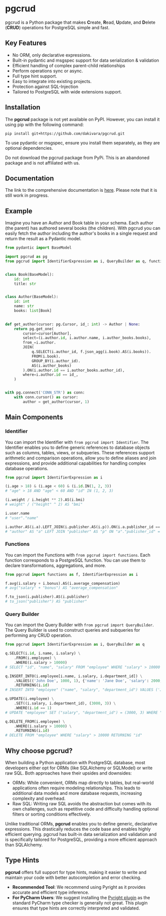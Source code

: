 # pgcrud

pgcrud is a Python package that makes **C**reate, **R**ead, **U**pdate, and **D**elete (**CRUD**) operations for PostgreSQL simple and fast. 

## Key Features

- No ORM, only declarative expressions.
- Built-in pydantic and msgspec support for data serialization & validation
- Efficient handling of complex parent-child relationships 
- Perform operations sync or async.
- Full type hint support.
- Easy to integrate into existing projects.
- Protection against SQL-Injection
- Tailored to PostgreSQL with wide extensions support.


## Installation

The **pgcrud** package is not yet available on PyPI. However, you can install it using pip with the following command:

```
pip install git+https://github.com/dakivara/pgcrud.git
```

To use pydantic or msgspec, ensure you install them separately, as they are optional dependencies.

Do not download the pgcrud package from PyPi. This is an abandoned package and is not affiliated with us.

## Documentation

The link to the comprehensive documentation is [here](https://pgcrud.com/). Please note that it is still work in progress.

## Example

Imagine you have an Author and Book table in your schema. Each author (the parent) has authored several books (the children). 
With pgcrud you can easily fetch the author including the author's books in a single request and return the result as a Pydantic model.

```python
from pydantic import BaseModel

import pgcrud as pg
from pgcrud import IdentifierExpression as i, QueryBuilder as q, functions as f


class Book(BaseModel):
    id: int
    title: str


class Author(BaseModel):
    id: int                  
    name: str             
    books: list[Book]

    
def get_author(cursor: pg.Cursor, id_: int) -> Author | None:
    return pg.get_one(
        cursor=cursor[Author],
        select=(i.author.id, i.author.name, i.author_books.books),
        from_=i.author.
        JOIN(
            q.SELECT(i.author_id, f.json_agg(i.book).AS(i.books)).
            FROM(i.book).
            GROUP_BY(i.author_id).
            AS(i.author_books)
        ).ON(i.author.id == i.author_books.author_id),
        where=i.author.id == id_,
    )


with pg.connect('CONN_STR') as conn:
    with conn.cursor() as cursor:
        author = get_author(cursor, 1)
```

## Main Components

### Identifier

You can import the Identifier with `from pgcrud import Identifier`. The Identifier enables you to define generic references to database objects 
such as columns, tables, views, or subqueries. These references support arithmetic and comparison operations, allow you to define aliases and join 
expressions, and provide additional capabilities for handling complex database operations.

```python
from pgcrud import IdentifierExpression as i

(i.age > 18) & (i.age < 60) & (i.id.IN(1, 2, 3))
# "age" > 18 AND "age" < 60 AND "id" IN (1, 2, 3)

(i.weight / i.height ** 2).AS(i.bmi)
# weight" / ("height" ^ 2) AS "bmi"

i.user.name
# "user"."name"

i.author.AS(i.a).LEFT_JOIN(i.publisher.AS(i.p)).ON(i.a.publisher_id == i.p.id)
# "author" AS "a" LEFT JOIN "publisher" AS "p" ON "a"."publisher_id" = "p"."id"
```


### Functions

You can import the Functions with `from pgcrud import functions`. Each function corresponds to 
a PostgreSQL function. You can use them to declare transformations, aggregations, and more.

```python
from pgcrud import functions as f, IdentifierExpression as i

f.avg(i.salary + i.bonus).AS(i.average_compensation)
# avg("salary" + "bonus") AS "average_compensation"

f.to_json(i.publisher).AS(i.publisher)
# to_json("publisher") AS "publisher"
```


### Query Builder

You can import the Query Builder with `from pgcrud import QueryBuilder`. The Query Builder is used to construct queries and subqueries for performing any CRUD operation.

```python
from pgcrud import IdentifierExpression as i, QueryBuilder as q

q.SELECT(i.id, i.name, i.salary) \
    .FROM(i.employee) \
    .WHERE(i.salary > 10000)
# SELECT "id", "name", "salary" FROM "employee" WHERE "salary" > 10000

q.INSERT_INTO(i.employee[i.name, i.salary, i.department_id]) \
    .VALUES(('John Doe', 1000, 1), {'name': 'Jane Doe', 'salary': 2000, 'department_id': 2}) \
    .RETURNING(i.id)
# INSERT INTO "employee" ("name", "salary", "department_id") VALUES ('John Doe', 1000, 1), ('Jane Doe', 2000, 2) RETURNING "id"

q.UPDATE(i.employee) \
    .SET((i.salary, i.department_id), (3000, 3)) \
    .WHERE(i.id == 1)
# UPDATE "employee" SET ("salary", "department_id") = (3000, 3) WHERE "id" = 1

q.DELETE_FROM(i.employee) \
    .WHERE(i.salary > 10000) \
    .RETURNING(i.id)
# DELETE FROM "employee" WHERE "salary" > 10000 RETURNING "id"
```


## Why choose pgcrud?

When building a Python application with PostgreSQL database, most developers either opt for ORMs (like SQLAlchemy or SQLModel) or write 
raw SQL. Both approaches have their upsides and downsides:

- ORMs: While convenient, ORMs map directly to tables, but real-world applications often require modeling relationships. This leads to additional data models and more database requests, increasing complexity and overhead.
- Raw SQL: Writing raw SQL avoids the abstraction but comes with its own challenges, such as repetitive code and difficulty handling optional filters or sorting conditions effectively.

Unlike traditional ORMs, **pgcrud** enables you to define generic, declarative expressions. This drastically 
reduces the code base and enables highly efficient querying. pgcrud has built-in data serialization and validation and is specifically tailored for 
PostgreSQL, providing a more efficient approach than SQLAlchemy.


## Type Hints
**pgcrud** offers full support for type hints, making it easier to write and maintain your code with better autocompletion and error checking.

- **Recommended Tool**: We recommend using Pyright as it provides accurate and efficient type inference.
- **For PyCharm Users**: We suggest installing the [Pyright plugin](https://github.com/InSyncWithFoo/pyright-for-pycharm) as the standard PyCharm type checker is generally not great. This plugin ensures that type hints are correctly interpreted and validated.
